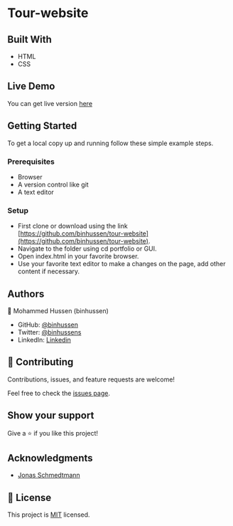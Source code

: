 # Tour-website

## Built With

- HTML
- CSS

## Live Demo

You can get live version [here](https://binhussen.github.io/tour-website/)

## Getting Started

To get a local copy up and running follow these simple example steps.

### Prerequisites

- Browser
- A version control like git
- A text editor

### Setup

- First clone or download using the link [https://github.com/binhussen/tour-website](https://github.com/binhussen/tour-website).
- Navigate to the folder using cd portfolio or GUI.
- Open index.html in your favorite browser.
- Use your favorite text editor to make a changes on the page, add other content if necessary.

## Authors

👤 Mohammed Hussen (binhussen)

- GitHub: [@binhussen](https://github.com/binhussen)
- Twitter: [@binhussens](https://twitter.com/binhussens)
- LinkedIn: [Linkedin](https://www.linkedin.com/in/binhussen/)

## 🤝 Contributing

Contributions, issues, and feature requests are welcome!

Feel free to check the [issues page](https://github.com/binhussen/tour-website/issues).

## Show your support

Give a ⭐️ if you like this project!

## Acknowledgments

- [Jonas Schmedtmann](https://codingheroes.io/)

## 📝 License

This project is [MIT](https://github.com/binhussen/tour-website/blob/main/LICENSE.md) licensed.
